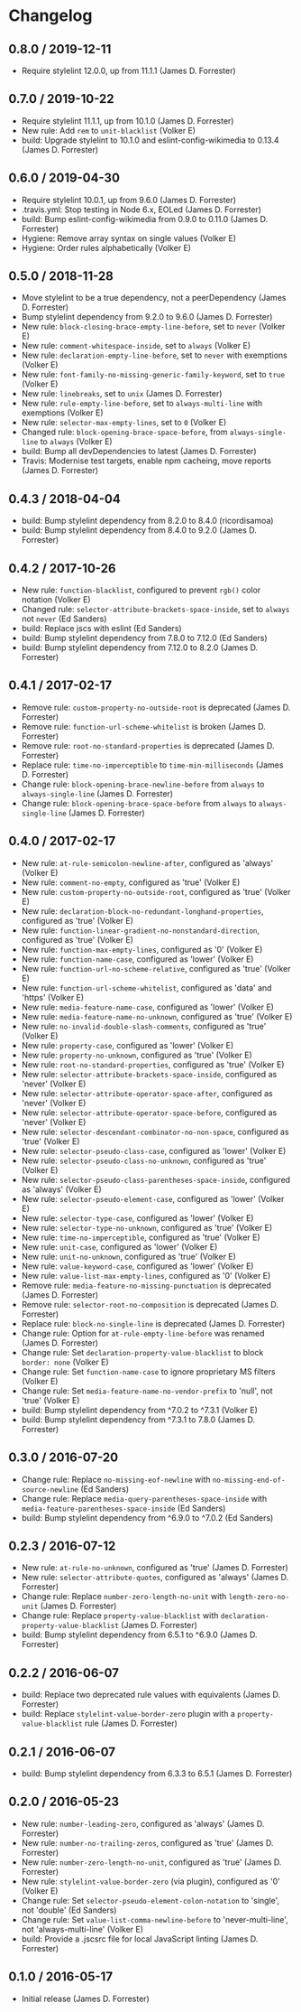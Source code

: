 # Changelog

## 0.8.0 / 2019-12-11
* Require stylelint 12.0.0, up from 11.1.1 (James D. Forrester)

## 0.7.0 / 2019-10-22
* Require stylelint 11.1.1, up from 10.1.0 (James D. Forrester)
* New rule: Add `rem` to `unit-blacklist` (Volker E)
* build: Upgrade stylelint to 10.1.0 and eslint-config-wikimedia to 0.13.4 (James D. Forrester)

## 0.6.0 / 2019-04-30
* Require stylelint 10.0.1, up from 9.6.0 (James D. Forrester)
* .travis.yml: Stop testing in Node 6.x, EOLed (James D. Forrester)
* build: Bump eslint-config-wikimedia from 0.9.0 to 0.11.0 (James D. Forrester)
* Hygiene: Remove array syntax on single values (Volker E)
* Hygiene: Order rules alphabetically (Volker E)

## 0.5.0 / 2018-11-28
* Move stylelint to be a true dependency, not a peerDependency (James D. Forrester)
* Bump stylelint dependency from 9.2.0 to 9.6.0 (James D. Forrester)
* New rule: `block-closing-brace-empty-line-before`, set to `never` (Volker E)
* New rule: `comment-whitespace-inside`, set to `always` (Volker E)
* New rule: `declaration-empty-line-before`, set to `never` with exemptions (Volker E)
* New rule: `font-family-no-missing-generic-family-keyword`, set to `true` (Volker E)
* New rule: `linebreaks`, set to `unix` (James D. Forrester)
* New rule: `rule-empty-line-before`, set to `always-multi-line` with exemptions (Volker E)
* New rule: `selector-max-empty-lines`, set to `0` (Volker E)
* Changed rule: `block-opening-brace-space-before`, from `always-single-line` to `always` (Volker E)
* build: Bump all devDependencies to latest (James D. Forrester)
* Travis: Modernise test targets, enable npm cacheing, move reports (James D. Forrester)

## 0.4.3 / 2018-04-04
* build: Bump stylelint dependency from 8.2.0 to 8.4.0 (ricordisamoa)
* build: Bump stylelint dependency from 8.4.0 to 9.2.0 (James D. Forrester)

## 0.4.2 / 2017-10-26
* New rule: `function-blacklist`, configured to prevent `rgb()` color notation (Volker E)
* Changed rule: `selector-attribute-brackets-space-inside`, set to `always` not `never` (Ed Sanders)
* build: Replace jscs with eslint (Ed Sanders)
* build: Bump stylelint dependency from 7.8.0 to 7.12.0 (Ed Sanders)
* build: Bump stylelint dependency from 7.12.0 to 8.2.0 (James D. Forrester)

## 0.4.1 / 2017-02-17
* Remove rule: `custom-property-no-outside-root` is deprecated (James D. Forrester)
* Remove rule: `function-url-scheme-whitelist` is broken (James D. Forrester)
* Remove rule: `root-no-standard-properties` is deprecated (James D. Forrester)
* Replace rule: `time-no-imperceptible` to `time-min-milliseconds` (James D. Forrester)
* Change rule: `block-opening-brace-newline-before` from `always` to `always-single-line` (James D. Forrester)
* Change rule: `block-opening-brace-space-before` from `always` to `always-single-line` (James D. Forrester)

## 0.4.0 / 2017-02-17
* New rule: `at-rule-semicolon-newline-after`, configured as 'always' (Volker E)
* New rule: `comment-no-empty`, configured as 'true' (Volker E)
* New rule: `custom-property-no-outside-root`, configured as 'true' (Volker E)
* New rule: `declaration-block-no-redundant-longhand-properties`, configured as 'true' (Volker E)
* New rule: `function-linear-gradient-no-nonstandard-direction`, configured as 'true' (Volker E)
* New rule: `function-max-empty-lines`, configured as '0' (Volker E)
* New rule: `function-name-case`, configured as 'lower' (Volker E)
* New rule: `function-url-no-scheme-relative`, configured as 'true' (Volker E)
* New rule: `function-url-scheme-whitelist`, configured as 'data' and 'https' (Volker E)
* New rule: `media-feature-name-case`, configured as 'lower' (Volker E)
* New rule: `media-feature-name-no-unknown`, configured as 'true' (Volker E)
* New rule: `no-invalid-double-slash-comments`, configured as 'true' (Volker E)
* New rule: `property-case`, configured as 'lower' (Volker E)
* New rule: `property-no-unknown`, configured as 'true' (Volker E)
* New rule: `root-no-standard-properties`, configured as 'true' (Volker E)
* New rule: `selector-attribute-brackets-space-inside`, configured as 'never' (Volker E)
* New rule: `selector-attribute-operator-space-after`, configured as 'never' (Volker E)
* New rule: `selector-attribute-operator-space-before`, configured as 'never' (Volker E)
* New rule: `selector-descendant-combinator-no-non-space`, configured as 'true' (Volker E)
* New rule: `selector-pseudo-class-case`, configured as 'lower' (Volker E)
* New rule: `selector-pseudo-class-no-unknown`, configured as 'true' (Volker E)
* New rule: `selector-pseudo-class-parentheses-space-inside`, configured as 'always' (Volker E)
* New rule: `selector-pseudo-element-case`, configured as 'lower' (Volker E)
* New rule: `selector-type-case`, configured as 'lower' (Volker E)
* New rule: `selector-type-no-unknown`, configured as 'true' (Volker E)
* New rule: `time-no-imperceptible`, configured as 'true' (Volker E)
* New rule: `unit-case`, configured as 'lower' (Volker E)
* New rule: `unit-no-unknown`, configured as 'true' (Volker E)
* New rule: `value-keyword-case`, configured as 'lower' (Volker E)
* New rule: `value-list-max-empty-lines`, configured as '0' (Volker E)
* Remove rule: `media-feature-no-missing-punctuation` is deprecated (James D. Forrester)
* Remove rule: `selector-root-no-composition` is deprecated (James D. Forrester)
* Replace rule: `block-no-single-line` is deprecated (James D. Forrester)
* Change rule: Option for `at-rule-empty-line-before` was renamed (James D. Forrester)
* Change rule: Set `declaration-property-value-blacklist` to block `border: none` (Volker E)
* Change rule: Set `function-name-case` to ignore proprietary MS filters (Volker E)
* Change rule: Set `media-feature-name-no-vendor-prefix` to 'null', not 'true' (Volker E)
* build: Bump stylelint dependency from ^7.0.2 to ^7.3.1 (Volker E)
* build: Bump stylelint dependency from ^7.3.1 to 7.8.0 (James D. Forrester)

## 0.3.0 / 2016-07-20
* Change rule: Replace `no-missing-eof-newline` with `no-missing-end-of-source-newline` (Ed Sanders)
* Change rule: Replace `media-query-parentheses-space-inside` with `media-feature-parentheses-space-inside` (Ed Sanders)
* build: Bump stylelint dependency from ^6.9.0 to ^7.0.2 (Ed Sanders)

## 0.2.3 / 2016-07-12
* New rule: `at-rule-no-unknown`, configured as 'true' (James D. Forrester)
* New rule: `selector-attribute-quotes`, configured as 'always' (James D. Forrester)
* Change rule: Replace `number-zero-length-no-unit` with `length-zero-no-unit` (James D. Forrester)
* Change rule: Replace `property-value-blacklist` with `declaration-property-value-blacklist` (James D. Forrester)
* build: Bump stylelint dependency from 6.5.1 to ^6.9.0 (James D. Forrester)

## 0.2.2 / 2016-06-07
* build: Replace two deprecated rule values with equivalents (James D. Forrester)
* build: Replace `stylelint-value-border-zero` plugin with a `property-value-blacklist` rule (James D. Forrester)

## 0.2.1 / 2016-06-07
* build: Bump stylelint dependency from 6.3.3 to 6.5.1 (James D. Forrester)

## 0.2.0 / 2016-05-23
* New rule: `number-leading-zero`, configured as 'always' (James D. Forrester)
* New rule: `number-no-trailing-zeros`, configured as 'true' (James D. Forrester)
* New rule: `number-zero-length-no-unit`, configured as 'true' (James D. Forrester)
* New rule: `stylelint-value-border-zero` (via plugin), configured as '0' (Volker E)
* Change rule: Set `selector-pseudo-element-colon-notation` to 'single', not 'double' (Ed Sanders)
* Change rule: Set `value-list-comma-newline-before` to 'never-multi-line', not 'always-multi-line' (Volker E)
* build: Provide a .jscsrc file for local JavaScript linting (James D. Forrester)

## 0.1.0 / 2016-05-17
* Initial release (James D. Forrester)
